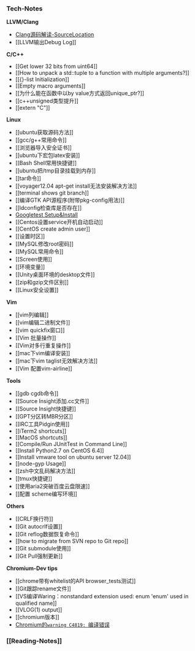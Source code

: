 ### Tech-Notes

**LLVM/Clang**
 * [Clang源码解读-SourceLocation](https://github.com/hokein/Wiki/wiki/%5BClang%E6%BA%90%E7%A0%81%E8%A7%A3%E8%AF%BB%5D-SourceLocation)
 * [[LLVM输出Debug Log]]

**C/C++**
 * [[Get lower 32 bits from uint64]]
 * [[How to unpack a std::tuple to a function with multiple arguments?]]
 * [[{}-list Initialization]]
 * [[Empty macro arguments]]
 * [[为什么能在函数中以by value方式返回unique_ptr?]]
 * [[c++unsigned类型提升]]
 * [[extern "C"]]

**Linux**
 * [[ubuntu获取源码方法]]
 * [[gcc/g++常用命令]]
 * [[浏览器导入安全证书]]
 * [[ubuntu下宏包latex安装]]
 * [[Bash Shell常用快捷键]]
 * [[ubuntu把/tmp目录挂载到内存]]
 * [[tar命令]]
 * [[voyager12.04 apt-get install无法安装解决方法]]
 * [[terminal shows git branch]]
 * [[编译GTK API源程序(附带pkg-config用法)]]
 * [[ldconfig检查库是否存在]]
 * [Googletest Setup&Install](https://github.com/hokein/Wiki/wiki/Googletest-Setup%26Install)
 * [[Centos设置service开机自动启动]]
 * [[CentOS create admin user]]
 * [[设置时区]]
 * [[MySQL修改root密码]]
 * [[MySQL常用命令]]
 * [[Screen使用]]
 * [[环境变量]]
 * [[Unity桌面环境的desktop文件]]
 * [[zip和gzip文件区别]]
 * [[Linux安全设置]]

**Vim**
 * [[vim列编辑]]
 * [[vim编辑二进制文件]]
 * [[vim quickfix窗口]]
 * [[Vim 批量操作]]
 * [[Vim对多行重复操作]]
 * [[mac下vim编译安装]]
 * [[mac下vim taglist无效解决方法]]
 * [[Vim 配置vim-airline]]
  
**Tools**
 * [[gdb cgdb命令]]
 * [[Source Insight添加.cc文件]]
 * [[Source Insight快捷键]]
 * [[GPT分区转MBR分区]]
 * [[IRC工具Pidgin使用]]
 * [[iTerm2 shortcuts]]
 * [[MacOS shortcuts]]
 * [[Compile/Run JUnitTest in Command Line]]
 * [[Install Python2.7 on CentOS 6.4]]
 * [[Install vmware tool on ubuntu server 12.04]]
 * [[node-gyp Usage]]
 * [[zsh中文乱码解决方法]]
 * [[tmux快捷键]]
 * [[使用aria2突破百度云盘限速]]
 * [[配置 scheme编写环境]]

**Others**
 * [[CRLF换行符]]
 * [[Git autocrlf设置]]
 * [[Git reflog数据恢复命令]]
 * [[how to migrate from SVN repo to Git repo]]
 * [[Git submodule使用]]
 * [[Git Pull强制更新]]

**Chromium-Dev tips**
* [[chrome带有whitelist的API browser_tests测试]]
* [[Git跟踪rename文件]]
* [[VS编译Waring：nonstandard extension used: enum 'enum' used in qualified name]]
* [[VLOG(1) output]]
* [[chromium版本]]
* [Chromium的`warning C4819: `编译错误](https://github.com/hokein/Wiki/wiki/Chromium%E7%9A%84%60warning-C4819%3A-%60%E7%BC%96%E8%AF%91%E9%94%99%E8%AF%AF)

### [[Reading-Notes]]